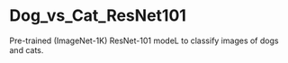 # Dog_vs_Cat_ResNet101
Pre-trained (ImageNet-1K) ResNet-101 modeL to classify images of dogs and cats.
